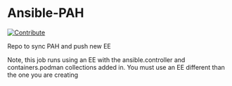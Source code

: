 # Ansible-PAH
[![Contribute](https://img.shields.io/badge/OpenShift-Dev%20Spaces-525C86?logo=redhatopenshift&labelColor=EE0000)](https://devspaces.apps.hypershift.shadowman.dev/#https://github.com/shadowman-lab/Ansible-PAH)

Repo to sync PAH and push new EE

Note, this job runs using an EE with the ansible.controller and containers.podman collections added in. You must use an EE different than the one you are creating
